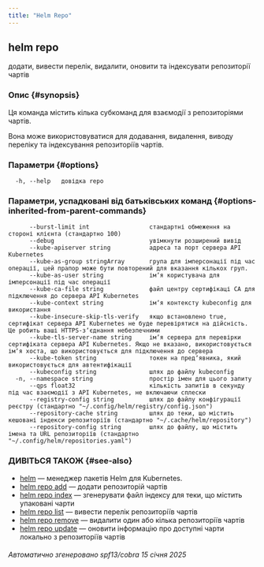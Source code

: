```yaml
---
title: "Helm Repo"
---
```


## helm repo

додати, вивести перелік, видалити, оновити та індексувати репозиторії чартів

### Опис {#synopsis}

Ця команда містить кілька субкоманд для взаємодії з репозиторіями чартів.

Вона може використовуватися для додавання, видалення, виводу переліку та індексування репозиторіїв чартів.

### Параметри {#options}

```none
  -h, --help   довідка repo
```

### Параметри, успадковані від батьківських команд {#options-inherited-from-parent-commands}

```none
      --burst-limit int                 стандартні обмеження на стороні клієнта (стандартно 100)
      --debug                           увімкнути розширений вивід
      --kube-apiserver string           адреса та порт сервера API Kubernetes
      --kube-as-group stringArray       група для імперсонації під час операції, цей прапор може бути повторений для вказання кількох груп.
      --kube-as-user string             імʼя користувача для імперсонації під час операції
      --kube-ca-file string             файл центру сертифікаці СА для підключення до сервера API Kubernetes
      --kube-context string             імʼя контексту kubeconfig для використання
      --kube-insecure-skip-tls-verify   якщо встановлено true, сертифікат сервера API Kubernetes не буде перевірятися на дійсність. Це робить ваші HTTPS-зʼєднання небезпечними
      --kube-tls-server-name string     імʼя сервера для перевірки сертифіката сервера API Kubernetes. Якщо не вказано, використовується імʼя хоста, що використовується для підключення до сервера
      --kube-token string               токен на предʼявника, який використовується для автентифікації
      --kubeconfig string               шлях до файлу kubeconfig
  -n, --namespace string                простір імен для цього запиту
      --qps float32                     кількість запитів в секунду під час взаємодії з API Kubernetes, не включаючи сплески
      --registry-config string          шлях до файлу конфігурації реєстру (стандартно "~/.config/helm/registry/config.json")
      --repository-cache string         шлях до теки, що містить кешовані індекси репозиторіїв (стандартно "~/.cache/helm/repository")
      --repository-config string        шлях до файлу, що містить імена та URL репозиторіїв (стандартно "~/.config/helm/repositories.yaml")
```

### ДИВІТЬСЯ ТАКОЖ {#see-also}

* [helm](helm.md) — менеджер пакетів Helm для Kubernetes.
* [helm repo add](helm_repo_add.md) — додати репозиторій чартів
* [helm repo index](helm_repo_index.md) — згенерувати файл індексу для теки, що містить упаковані чарти
* [helm repo list](helm_repo_list.md) — вивести перелік репозиторіїв чартів
* [helm repo remove](helm_repo_remove.md) — видалити один або кілька репозиторіїв чартів
* [helm repo update](helm_repo_update.md) — оновити інформацію про доступні чарти локально з репозиторіїв чартів

###### Автоматично згенеровано spf13/cobra 15 січня 2025
